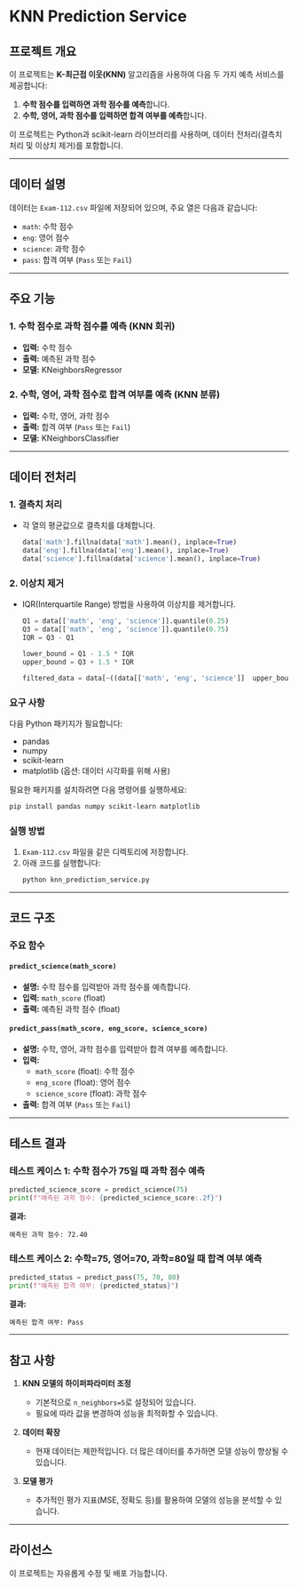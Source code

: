 # KNN Prediction Service

## 프로젝트 개요

이 프로젝트는 **K-최근접 이웃(KNN)** 알고리즘을 사용하여 다음 두 가지 예측 서비스를 제공합니다:

1. **수학 점수를 입력하면 과학 점수를 예측**합니다.
2. **수학, 영어, 과학 점수를 입력하면 합격 여부를 예측**합니다.

이 프로젝트는 Python과 scikit-learn 라이브러리를 사용하며, 데이터 전처리(결측치 처리 및 이상치 제거)를 포함합니다.

---

## 데이터 설명

데이터는 `Exam-112.csv` 파일에 저장되어 있으며, 주요 열은 다음과 같습니다:

- `math`: 수학 점수
- `eng`: 영어 점수
- `science`: 과학 점수
- `pass`: 합격 여부 (`Pass` 또는 `Fail`)

---

## 주요 기능

### 1. 수학 점수로 과학 점수를 예측 (KNN 회귀)

- **입력:** 수학 점수
- **출력:** 예측된 과학 점수
- **모델:** KNeighborsRegressor

### 2. 수학, 영어, 과학 점수로 합격 여부를 예측 (KNN 분류)

- **입력:** 수학, 영어, 과학 점수
- **출력:** 합격 여부 (`Pass` 또는 `Fail`)
- **모델:** KNeighborsClassifier

---

## 데이터 전처리

### 1. 결측치 처리

- 각 열의 평균값으로 결측치를 대체합니다.
  ```python
  data['math'].fillna(data['math'].mean(), inplace=True)
  data['eng'].fillna(data['eng'].mean(), inplace=True)
  data['science'].fillna(data['science'].mean(), inplace=True)
  ```

### 2. 이상치 제거

- IQR(Interquartile Range) 방법을 사용하여 이상치를 제거합니다.

  ```python
  Q1 = data[['math', 'eng', 'science']].quantile(0.25)
  Q3 = data[['math', 'eng', 'science']].quantile(0.75)
  IQR = Q3 - Q1

  lower_bound = Q1 - 1.5 * IQR
  upper_bound = Q3 + 1.5 * IQR

  filtered_data = data[~((data[['math', 'eng', 'science']]  upper_bound)).any(axis=1)]
  ```

### 요구 사항

다음 Python 패키지가 필요합니다:

- pandas
- numpy
- scikit-learn
- matplotlib (옵션: 데이터 시각화를 위해 사용)

필요한 패키지를 설치하려면 다음 명령어를 실행하세요:

```bash
pip install pandas numpy scikit-learn matplotlib
```

### 실행 방법

1. `Exam-112.csv` 파일을 같은 디렉토리에 저장합니다.
2. 아래 코드를 실행합니다:
   ```bash
   python knn_prediction_service.py
   ```

---

## 코드 구조

### 주요 함수

#### `predict_science(math_score)`

- **설명:** 수학 점수를 입력받아 과학 점수를 예측합니다.
- **입력:** `math_score` (float)
- **출력:** 예측된 과학 점수 (float)

#### `predict_pass(math_score, eng_score, science_score)`

- **설명:** 수학, 영어, 과학 점수를 입력받아 합격 여부를 예측합니다.
- **입력:**
  - `math_score` (float): 수학 점수
  - `eng_score` (float): 영어 점수
  - `science_score` (float): 과학 점수
- **출력:** 합격 여부 (`Pass` 또는 `Fail`)

---

## 테스트 결과

### 테스트 케이스 1: 수학 점수가 75일 때 과학 점수 예측

```python
predicted_science_score = predict_science(75)
print(f"예측된 과학 점수: {predicted_science_score:.2f}")
```

**결과:**

```
예측된 과학 점수: 72.40
```

### 테스트 케이스 2: 수학=75, 영어=70, 과학=80일 때 합격 여부 예측

```python
predicted_status = predict_pass(75, 70, 80)
print(f"예측된 합격 여부: {predicted_status}")
```

**결과:**

```
예측된 합격 여부: Pass
```

---

## 참고 사항

1. **KNN 모델의 하이퍼파라미터 조정**

   - 기본적으로 `n_neighbors=5`로 설정되어 있습니다.
   - 필요에 따라 값을 변경하여 성능을 최적화할 수 있습니다.

2. **데이터 확장**

   - 현재 데이터는 제한적입니다. 더 많은 데이터를 추가하면 모델 성능이 향상될 수 있습니다.

3. **모델 평가**
   - 추가적인 평가 지표(MSE, 정확도 등)를 활용하여 모델의 성능을 분석할 수 있습니다.

---

## 라이선스

이 프로젝트는 자유롭게 수정 및 배포 가능합니다.
